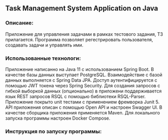 ## Task Management System Application on Java
### Описание:
Приложение для управления задачами в рамках тестового задания, ТЗ прилагается. Программа позволяет регестрировать пользователя, создавать задачи и управлять ими.
### Использованные технологи:
Приложение написанно на Java 11 с использованием Spring Boot. В качестве базы данных выступает PostgreSQL. Взаимодействие с базой данных выполняется с Spring Data JPA. Доступ аутентифицируется с помощью JWT токена через Spring Security. Для создания запросов с гибкой выборкой данных (опционально) в приложени поддерживается язык REST запросов RSQL с помощью библиотеки RSQL-Parser. Приложение покрыто unit тестами с применением фремворка Junit 5. API приложения описан с помощью Open API и настроен Swagger UI. В качестве сборщика приложения применяется Maven. Для локального запуска программы настроен Docker Compose.
### Инструкция по запуску программы:




